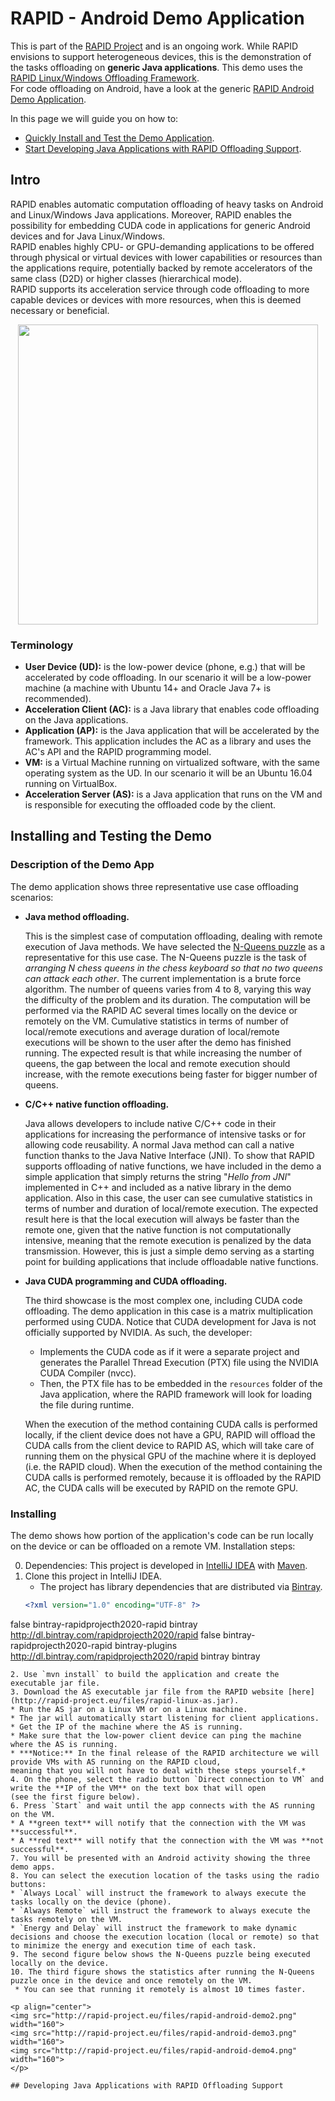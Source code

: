 # RAPID - Android Demo Application
This is part of the [RAPID Project](http://www.rapid-project.eu) and is an ongoing work.
While RAPID envisions to support heterogeneous devices, this is the demonstration of the tasks offloading on **generic Java applications**.
This demo uses the [RAPID Linux/Windows Offloading Framework](https://github.com/RapidProjectH2020/rapid-linux).  
For code offloading on Android, have a look at the generic 
[RAPID Android Demo Application](https://github.com/RapidProjectH2020/rapid-android-DemoApp).

In this page we will guide you on how to:
* [Quickly Install and Test the Demo Application](#installing-and-testing-the-demo).
* [Start Developing Java Applications with RAPID Offloading Support](#developing-java-applications-with-rapid-offloading-support).

## Intro
RAPID enables automatic computation offloading of heavy tasks on Android and Linux/Windows Java applications.
Moreover, RAPID enables the possibility for embedding CUDA code in applications for generic Android devices
and for Java Linux/Windows.  
RAPID enables highly CPU- or GPU-demanding applications to be offered through physical or virtual devices with lower capabilities or resources than the applications require, potentially backed by remote accelerators of the same class (D2D) or higher classes (hierarchical mode).  
RAPID supports its acceleration service through code offloading to more capable devices or devices with more resources, when this is deemed necessary or beneficial.
<p align="center">
<img src="http://rapid-project.eu/files/rapid-arch.png" width="480">
</p>

### Terminology
* **User Device (UD):** is the low-power device (phone, e.g.) that will be accelerated by code offloading.
In our scenario it will be a low-power machine (a machine with Ubuntu 14+ and Oracle Java 7+ is recommended).
* **Acceleration Client (AC):** is a Java library that enables code offloading on the Java applications.
* **Application (AP):** is the Java application that will be accelerated by the framework.
This application includes the AC as a library and uses the AC's API and the RAPID programming model.
* **VM:** is a Virtual Machine running on virtualized software, with the same operating system as the UD.
In our scenario it will be an Ubuntu 16.04 running on VirtualBox.
* **Acceleration Server (AS):** is a Java application that runs on the VM and is responsible for executing the offloaded code by the client.

## Installing and Testing the Demo

### Description of the Demo App
The demo application shows three representative use case offloading scenarios:

* **Java method offloading.**

  This is the simplest case of computation offloading, dealing with remote execution of Java methods.
  We have selected the [N-Queens puzzle](https://developers.google.com/optimization/puzzles/queens) as a representative for this use case.
  The N-Queens puzzle is the task of *arranging N chess queens in the chess keyboard so that no two queens can attack each other*.
  The current implementation is a brute force algorithm.
  The number of queens varies from 4 to 8, varying this way the difficulty of the problem and its duration.
  The computation will be performed via the RAPID AC several times locally on the device or remotely on the VM.
  Cumulative statistics in terms of number of local/remote executions and average duration of local/remote executions
  will be shown to the user after the demo has finished running.
  The expected result is that while increasing the number of queens, the gap between the local and remote execution should increase,
  with the remote executions being faster for bigger number of queens.

* **C/C++ native function offloading.**

  Java allows developers to include native C/C++ code in their applications for increasing the performance 
  of intensive tasks or for allowing code reusability. 
  A normal Java method can call a native function thanks to the Java Native Interface (JNI). 
  To show that RAPID supports offloading of native functions, we have included in the demo a simple application 
  that simply returns the string "*Hello from JNI*" implemented in C++ and included as a native library in the demo application.
  Also in this case, the user can see cumulative statistics in terms of number and duration of local/remote execution.
  The expected result here is that the local execution will always be faster than the remote one, 
  given that the native function is not computationally intensive, meaning that the remote execution is penalized by the data transmission.
  However, this is just a simple demo serving as a starting point for building applications that include offloadable native functions.

* **Java CUDA programming and CUDA offloading.**

  The third showcase is the most complex one, including CUDA code offloading.
  The demo application in this case is a matrix multiplication performed using CUDA.
  Notice that CUDA development for Java is not officially supported by NVIDIA.
  As such, the developer:
  * Implements the CUDA code as if it were a separate project and generates the Parallel Thread Execution 
  (PTX) file using the NVIDIA CUDA Compiler (nvcc).
  * Then, the PTX file has to be embedded in the `resources` folder of the Java application, 
  where the RAPID framework will look for loading the file during runtime.
  
  When the execution of the method containing CUDA calls is performed locally, if the client device does not have a GPU, 
  RAPID will offload the CUDA calls from the client device to RAPID AS,
  which will take care of running them on the physical GPU of the machine where it is deployed (i.e. the RAPID cloud). 
  When the execution of the method containing the CUDA calls is performed remotely, because it is offloaded by the RAPID AC,
  the CUDA calls will be executed by RAPID on the remote GPU.

### Installing
The demo shows how portion of the application's code can be run locally on the device or can be offloaded on a remote VM.
Installation steps:

0. Dependencies: This project is developed in [IntelliJ IDEA](https://www.jetbrains.com/idea/) with [Maven](https://maven.apache.org/).
1. Clone this project in IntelliJ IDEA.
   * The project has library dependencies that are distributed via [Bintray](https://bintray.com/rapidprojecth2020/rapid).
   ```xml
   <?xml version="1.0" encoding="UTF-8" ?>
<settings xsi:schemaLocation='http://maven.apache.org/SETTINGS/1.0.0 http://maven.apache.org/xsd/settings-1.0.0.xsd'
          xmlns='http://maven.apache.org/SETTINGS/1.0.0' xmlns:xsi='http://www.w3.org/2001/XMLSchema-instance'>
    <profiles>
        <profile>
            <repositories>
                <repository>
                    <snapshots>
                        <enabled>false</enabled>
                    </snapshots>
                    <id>bintray-rapidprojecth2020-rapid</id>
                    <name>bintray</name>
                    <url>http://dl.bintray.com/rapidprojecth2020/rapid</url>
                </repository>
            </repositories>
            <pluginRepositories>
                <pluginRepository>
                    <snapshots>
                        <enabled>false</enabled>
                    </snapshots>
                    <id>bintray-rapidprojecth2020-rapid</id>
                    <name>bintray-plugins</name>
                    <url>http://dl.bintray.com/rapidprojecth2020/rapid</url>
                </pluginRepository>
            </pluginRepositories>
            <id>bintray</id>
        </profile>
    </profiles>
    <activeProfiles>
        <activeProfile>bintray</activeProfile>
    </activeProfiles>
</settings>
   ```
2. Use `mvn install` to build the application and create the executable jar file.
3. Download the AS executable jar file from the RAPID website [here](http://rapid-project.eu/files/rapid-linux-as.jar).
   * Run the AS jar on a Linux VM or on a Linux machine.
   * The jar will automatically start listening for client applications.
   * Get the IP of the machine where the AS is running.
   * Make sure that the low-power client device can ping the machine where the AS is running.
   * ***Notice:** In the final release of the RAPID architecture we will provide VMs with AS running on the RAPID cloud,
   meaning that you will not have to deal with these steps yourself.*
4. On the phone, select the radio button `Direct connection to VM` and write the **IP of the VM** on the text box that will open
(see the first figure below).
6. Press `Start` and wait until the app connects with the AS running on the VM.
   * A **green text** will notify that the connection with the VM was **successful**.
   * A **red text** will notify that the connection with the VM was **not successful**.
7. You will be presented with an Android activity showing the three demo apps.
8. You can select the execution location of the tasks using the radio buttons:
   * `Always Local` will instruct the framework to always execute the tasks locally on the device (phone).
   * `Always Remote` will instruct the framework to always execute the tasks remotely on the VM.
   * `Energy and Delay` will instruct the framework to make dynamic decisions and choose the execution location (local or remote) so that to minimize the energy and execution time of each task.
9. The second figure below shows the N-Queens puzzle being executed locally on the device.
10. The third figure shows the statistics after running the N-Queens puzzle once in the device and once remotely on the VM.
    * You can see that running it remotely is almost 10 times faster.

<p align="center">
<img src="http://rapid-project.eu/files/rapid-android-demo2.png" width="160">
<img src="http://rapid-project.eu/files/rapid-android-demo3.png" width="160">
<img src="http://rapid-project.eu/files/rapid-android-demo4.png" width="160">
</p>

## Developing Java Applications with RAPID Offloading Support
